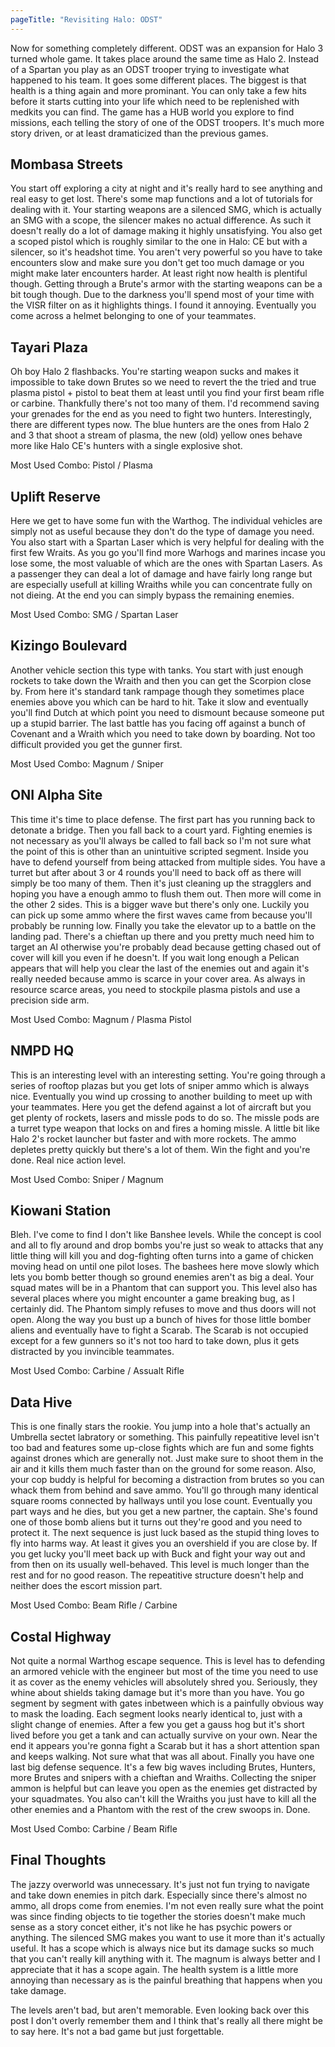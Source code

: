 ```yaml
---
pageTitle: "Revisiting Halo: ODST"
---
```


Now for something completely different.  ODST was an expansion for Halo 3 turned whole game.  It takes place around the same time as Halo 2.  Instead of a Spartan you play as an ODST trooper trying to investigate what happened to his team.  It goes some different places.  The biggest is that health is a thing again and more prominant.  You can only take a few hits before it starts cutting into your life which need to be replenished with medkits you can find.  The game has a HUB world you explore to find missions, each telling the story of one of the ODST troopers.  It's much more story driven, or at least dramaticized than the previous games.

## Mombasa Streets

You start off exploring a city at night and it's really hard to see anything and real easy to get lost.  There's some map functions and a lot of tutorials for dealing with it.  Your starting weapons are a silenced SMG, which is actually an SMG with a scope, the silencer makes no actual difference.  As such it doesn't really do a lot of damage making it highly unsatisfying.  You also get a scoped pistol which is roughly similar to the one in Halo: CE but with a silencer, so it's headshot time.  You aren't very powerful so you have to take encounters slow and make sure you don't get too much damage or you might make later encounters harder.  At least right now health is plentiful though.  Getting through a Brute's armor with the starting weapons can be a bit tough though.  Due to the darkness you'll spend most of your time with the VISR filter on as it highlights things.  I found it annoying.  Eventually you come across a helmet belonging to one of your teammates.

## Tayari Plaza

Oh boy Halo 2 flashbacks.  You're starting weapon sucks and makes it impossible to take down Brutes so we need to revert the the tried and true plasma pistol + pistol to beat them at least until you find your first beam rifle or carbine.  Thankfully there's not too many of them.  I'd recommend saving your grenades for the end as you need to fight two hunters.  Interestingly, there are different types now.  The blue hunters are the ones from Halo 2 and 3 that shoot a stream of plasma, the new (old) yellow ones behave more like Halo CE's hunters with a single explosive shot.

Most Used Combo: Pistol / Plasma

## Uplift Reserve

Here we get to have some fun with the Warthog.  The individual vehicles are simply not as useful because they don't do the type of damage you need.  You also start with a Spartan Laser which is very helpful for dealing with the first few Wraits.  As you go you'll find more Warhogs and marines incase you lose some, the most valuable of which are the ones with Spartan Lasers.  As a passenger they can deal a lot of damage and have fairly long range but are especially usefull at killing Wraiths while you can concentrate fully on not dieing.  At the end you can simply bypass the remaining enemies.

Most Used Combo: SMG / Spartan Laser

## Kizingo Boulevard

Another vehicle section this type with tanks.  You start with just enough rockets to take down the Wraith and then you can get the Scorpion close by.  From here it's standard tank rampage though they sometimes place enemies above you which can be hard to hit.  Take it slow and eventually you'll find Dutch at which point you need to dismount because someone put up a stupid barrier.  The last battle has you facing off against a bunch of Covenant and a Wraith which you need to take down by boarding.  Not too difficult provided you get the gunner first.

Most Used Combo: Magnum / Sniper

## ONI Alpha Site

This time it's time to place defense.  The first part has you running back to detonate a bridge.  Then you fall back to a court yard.  Fighting enemies is not necessary as you'll always be called to fall back so I'm not sure what the point of this is other than an unintuitive scripted segment.  Inside you have to defend yourself from being attacked from multiple sides.  You have a turret but after about 3 or 4 rounds you'll need to back off as there will simply be too many of them.  Then it's just cleaning up the stragglers and hoping you have a enough ammo to flush them out.  Then more will come in the other 2 sides.  This is a bigger wave but there's only one.  Luckily you can pick up some ammo where the first waves came from because you'll probably be running low.  Finally you take the elevator up to a battle on the landing pad.  There's a chieftan up there and you pretty much need him to target an AI otherwise you're probably dead because getting chased out of cover will kill you even if he doesn't.  If you wait long enough a Pelican appears that will help you clear the last of the enemies out and again it's really needed because ammo is scarce in your cover area.  As always in resource scarce areas, you need to stockpile plasma pistols and use a precision side arm.

Most Used Combo: Magnum / Plasma Pistol

## NMPD HQ

This is an interesting level with an interesting setting.  You're going through a series of rooftop plazas but you get lots of sniper ammo which is always nice.  Eventually you wind up crossing to another building to meet up with your teammates.  Here you get the defend against a lot of aircraft but you get plenty of rockets, lasers and missle pods to do so.  The missle pods are a turret type weapon that locks on and fires a homing missle.  A little bit like Halo 2's rocket launcher but faster and with more rockets.  The ammo depletes pretty quickly but there's a lot of them.  Win the fight and you're done.  Real nice action level.

Most Used Combo: Sniper / Magnum

## Kiowani Station

Bleh.  I've come to find I don't like Banshee levels.  While the concept is cool and all to fly around and drop bombs you're just so weak to attacks that any little thing will kill you and dog-fighting often turns into a game of chicken moving head on until one pilot loses.  The bashees here move slowly which lets you bomb better though so ground enemies aren't as big a deal.  Your squad mates will be in a Phantom that can support you.  This level also has several places where you might encounter a game breaking bug, as I certainly did.  The Phantom simply refuses to move and thus doors will not open.  Along the way you bust up a bunch of hives for those little bomber aliens and eventually have to fight a Scarab.  The Scarab is not occupied except for a few gunners so it's not too hard to take down, plus it gets distracted by you invincible teammates.

Most Used Combo: Carbine / Assualt Rifle

## Data Hive

This is one finally stars the rookie.  You jump into a hole that's actually an Umbrella sectet labratory or something.  This painfully repeatitive level isn't too bad and features some up-close fights which are fun and some fights against drones which are generally not.  Just make sure to shoot them in the air and it kills them much faster than on the ground for some reason.  Also, your cop buddy is helpful for becoming a distraction from brutes so you can whack them from behind and save ammo.  You'll go through many identical square rooms connected by hallways until you lose count. Eventually you part ways and he dies, but you get a new partner, the captain.  She's found one of those bomb aliens but it turns out they're good and you need to protect it.  The next sequence is just luck based as the stupid thing loves to fly into harms way.  At least it gives you an overshield if you are close by.  If you get lucky you'll meet back up with Buck and fight your way out and from then on its usually well-behaved.  This level is much longer than the rest and for no good reason.  The repeatitive structure doesn't help and neither does the escort mission part.

Most Used Combo: Beam Rifle / Carbine

## Costal Highway

Not quite a normal Warthog escape sequence.  This is level has to defending an armored vehicle with the engineer but most of the time you need to use it as cover as the enemy vehicles will absolutely shred you.  Seriously, they whine about shields taking damage but it's more than you have.  You go segment by segment with gates inbetween which is a painfully obvious way to mask the loading.  Each segment looks nearly identical to, just with a slight change of enemies.  After a few you get a gauss hog but it's short lived before you get a tank and can actually survive on your own.  Near the end it appears you're gonna fight a Scarab but it has a short attention span and keeps walking.  Not sure what that was all about.  Finally you have one last big defense sequence.  It's a few big waves including Brutes, Hunters, more Brutes and snipers with a chieftan and Wraiths.  Collecting the sniper ammon is helpful but can leave you open as the enemies get distracted by your squadmates.  You also can't kill the Wraiths you just have to kill all the other enemies and a Phantom with the rest of the crew swoops in.  Done.

Most Used Combo: Carbine / Beam Rifle

## Final Thoughts

The jazzy overworld was unnecessary.  It's just not fun trying to navigate and take down enemies in pitch dark.  Especially since there's almost no ammo, all drops come from enemies.  I'm not even really sure what the point was since finding objects to tie together the stories doesn't make much sense as a story concet either, it's not like he has psychic powers or anything.  The silenced SMG makes you want to use it more than it's actually useful.  It has a scope which is always nice but its damage sucks so much that you can't really kill anything with it.  The magnum is always better and I appreciate that it has a scope again.  The health system is a little more annoying than necessary as is the painful breathing that happens when you take damage.

The levels aren't bad, but aren't memorable.  Even looking back over this post I don't overly remember them and I think that's really all there might be to say here.  It's not a bad game but just forgettable.